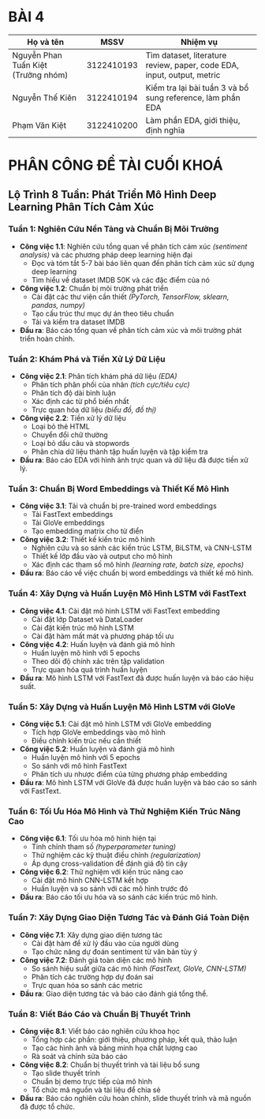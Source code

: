 # BÀI 4

|Họ và tên                          |MSSV      | Nhiệm vụ                                                             |
|-----------------------------------|----------|----------------------------------------------------------------------|
|Nguyễn Phan Tuấn Kiệt (Trưởng nhóm)|3122410193|Tìm dataset, literature review, paper, code EDA, input, output, metric|
|Nguyễn Thế Kiên                    |3122410194|Kiểm tra lại bài tuần 3 và bổ sung reference, làm phần EDA|
|Phạm Văn Kiệt                      |3122410200|Làm phần EDA, giới thiệu, định nghĩa |


# PHÂN CÔNG ĐỀ TÀI CUỐI KHOÁ

## Lộ Trình 8 Tuần: Phát Triển Mô Hình Deep Learning Phân Tích Cảm Xúc

### Tuần 1: Nghiên Cứu Nền Tảng và Chuẩn Bị Môi Trường
- **Công việc 1.1**: Nghiên cứu tổng quan về phân tích cảm xúc *(sentiment analysis)* và các phương pháp deep learning hiện đại
  - Đọc và tóm tắt 5-7 bài báo liên quan đến phân tích cảm xúc sử dụng deep learning
  - Tìm hiểu về dataset IMDB 50K và các đặc điểm của nó
- **Công việc 1.2**: Chuẩn bị môi trường phát triển
  - Cài đặt các thư viện cần thiết *(PyTorch, TensorFlow, sklearn, pandas, numpy)*
  - Tạo cấu trúc thư mục dự án theo tiêu chuẩn
  - Tải và kiểm tra dataset IMDB
- **Đầu ra**: Báo cáo tổng quan về phân tích cảm xúc và môi trường phát triển hoàn chỉnh.

### Tuần 2: Khám Phá và Tiền Xử Lý Dữ Liệu
- **Công việc 2.1**: Phân tích khám phá dữ liệu *(EDA)*
  - Phân tích phân phối của nhãn *(tích cực/tiêu cực)*
  - Phân tích độ dài bình luận
  - Xác định các từ phổ biến nhất
  - Trực quan hóa dữ liệu *(biểu đồ, đồ thị)*
- **Công việc 2.2**: Tiền xử lý dữ liệu
  - Loại bỏ thẻ HTML
  - Chuyển đổi chữ thường
  - Loại bỏ dấu câu và stopwords
  - Phân chia dữ liệu thành tập huấn luyện và tập kiểm tra
- **Đầu ra**: Báo cáo EDA với hình ảnh trực quan và dữ liệu đã được tiền xử lý.

### Tuần 3: Chuẩn Bị Word Embeddings và Thiết Kế Mô Hình
- **Công việc 3.1**: Tải và chuẩn bị pre-trained word embeddings
  - Tải FastText embeddings
  - Tải GloVe embeddings
  - Tạo embedding matrix cho từ điển
- **Công việc 3.2**: Thiết kế kiến trúc mô hình
  - Nghiên cứu và so sánh các kiến trúc LSTM, BiLSTM, và CNN-LSTM
  - Thiết kế lớp đầu vào và output cho mô hình
  - Xác định các tham số mô hình *(learning rate, batch size, epochs)*
- **Đầu ra**: Báo cáo về việc chuẩn bị word embeddings và thiết kế mô hình.

### Tuần 4: Xây Dựng và Huấn Luyện Mô Hình LSTM với FastText
- **Công việc 4.1**: Cài đặt mô hình LSTM với FastText embedding
  - Cài đặt lớp Dataset và DataLoader
  - Cài đặt kiến trúc mô hình LSTM
  - Cài đặt hàm mất mát và phương pháp tối ưu
- **Công việc 4.2**: Huấn luyện và đánh giá mô hình
  - Huấn luyện mô hình với 5 epochs
  - Theo dõi độ chính xác trên tập validation
  - Trực quan hóa quá trình huấn luyện
- **Đầu ra**: Mô hình LSTM với FastText đã được huấn luyện và báo cáo hiệu suất.

### Tuần 5: Xây Dựng và Huấn Luyện Mô Hình LSTM với GloVe
- **Công việc 5.1**: Cài đặt mô hình LSTM với GloVe embedding
  - Tích hợp GloVe embeddings vào mô hình
  - Điều chỉnh kiến trúc nếu cần thiết
- **Công việc 5.2**: Huấn luyện và đánh giá mô hình
  - Huấn luyện mô hình với 5 epochs
  - So sánh với mô hình FastText
  - Phân tích ưu nhược điểm của từng phương pháp embedding
- **Đầu ra**: Mô hình LSTM với GloVe đã được huấn luyện và báo cáo so sánh với FastText.

### Tuần 6: Tối Ưu Hóa Mô Hình và Thử Nghiệm Kiến Trúc Nâng Cao
- **Công việc 6.1**: Tối ưu hóa mô hình hiện tại
  - Tinh chỉnh tham số *(hyperparameter tuning)*
  - Thử nghiệm các kỹ thuật điều chỉnh *(regularization)*
  - Áp dụng cross-validation để đánh giá độ tin cậy
- **Công việc 6.2**: Thử nghiệm với kiến trúc nâng cao
  - Cài đặt mô hình CNN-LSTM kết hợp
  - Huấn luyện và so sánh với các mô hình trước đó
- **Đầu ra**: Báo cáo tối ưu hóa và so sánh các kiến trúc mô hình.

### Tuần 7: Xây Dựng Giao Diện Tương Tác và Đánh Giá Toàn Diện
- **Công việc 7.1**: Xây dựng giao diện tương tác
  - Cài đặt hàm để xử lý đầu vào của người dùng
  - Tạo chức năng dự đoán sentiment từ văn bản tùy ý
- **Công việc 7.2**: Đánh giá toàn diện các mô hình
  - So sánh hiệu suất giữa các mô hình *(FastText, GloVe, CNN-LSTM)*
  - Phân tích các trường hợp dự đoán sai
  - Trực quan hóa so sánh các metric
- **Đầu ra**: Giao diện tương tác và báo cáo đánh giá tổng thể.

### Tuần 8: Viết Báo Cáo và Chuẩn Bị Thuyết Trình
- **Công việc 8.1**: Viết báo cáo nghiên cứu khoa học
  - Tổng hợp các phần: giới thiệu, phương pháp, kết quả, thảo luận
  - Tạo các hình ảnh và bảng minh họa chất lượng cao
  - Rà soát và chỉnh sửa báo cáo
- **Công việc 8.2**: Chuẩn bị thuyết trình và tài liệu bổ sung
  - Tạo slide thuyết trình
  - Chuẩn bị demo trực tiếp của mô hình
  - Tổ chức mã nguồn và tài liệu để chia sẻ
- **Đầu ra**: Báo cáo nghiên cứu hoàn chỉnh, slide thuyết trình và mã nguồn đã được tổ chức.